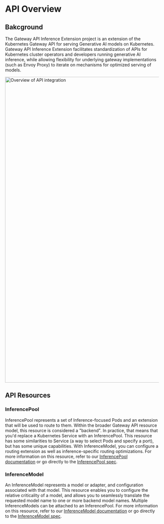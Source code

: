 # API Overview

## Bakcground
The Gateway API Inference Extension project is an extension of the Kubernetes Gateway API for serving Generative AI models on Kubernetes. Gateway API Inference Extension facilitates standardization of APIs for Kubernetes cluster operators and developers running generative AI inference, while allowing flexibility for underlying gateway implementations (such as Envoy Proxy) to iterate on mechanisms for optimized serving of models. 

<img src="/images/inference-overview.svg" alt="Overview of API integration" class="center" width="1000" />

## API Resources

### InferencePool

InferencePool represents a set of Inference-focused Pods and an extension that will be used to route to them. Within the broader Gateway API resource model, this resource is considered a "backend". In practice, that means that you'd replace a Kubernetes Service with an InferencePool. This resource has some similarities to Service (a way to select Pods and specify a port), but has some unique capabilities. With InferenceModel, you can configure a routing extension as well as inference-specific routing optimizations. For more information on this resource, refer to our [InferencePool documentation](/api-types/inferencepool.md) or go directly to the [InferencePool spec](/reference/spec/#inferencepool).

### InferenceModel

An InferenceModel represents a model or adapter, and configuration associated with that model. This resource enables you to configure the relative criticality of a model, and allows you to seamlessly translate the requested model name to one or more backend model names. Multiple InferenceModels can be attached to an InferencePool. For more information on this resource, refer to our [InferenceModel documentation](/api-types/inferencemodel.md) or go directly to the [InferenceModel spec](/reference/spec/#inferencemodel).
